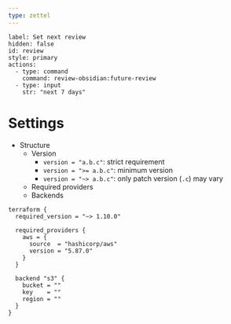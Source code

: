 ```yaml
---
type: zettel
---
```


```meta-bind-button
label: Set next review
hidden: false
id: review
style: primary
actions:
  - type: command
    command: review-obsidian:future-review
  - type: input
    str: "next 7 days"
```

# Settings

- Structure
	- Version
		- `version = "a.b.c"`: strict requirement
		- `version = ">= a.b.c"`: minimum version
		- `version = "~> a.b.c"`: only patch version (`.c`) may vary
	- Required providers
	- Backends

```hcl
terraform {
  required_version = "~> 1.10.0"
  
  required_providers {
    aws = {
      source  = "hashicorp/aws"
      version = "5.87.0"
    }
  }

  backend "s3" {
    bucket = ""
    key    = ""
    region = ""
  }
}
```

